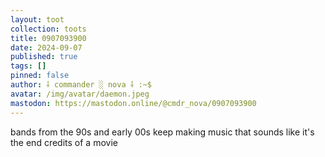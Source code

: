 ```yaml
---
layout: toot
collection: toots
title: 0907093900
date: 2024-09-07
published: true
tags: []
pinned: false
author: ⸸ commander ░ nova ⸸ :~$
avatar: /img/avatar/daemon.jpeg
mastodon: https://mastodon.online/@cmdr_nova/0907093900
---
```


bands from the 90s and early 00s keep making music that sounds like it's the end credits of a movie
